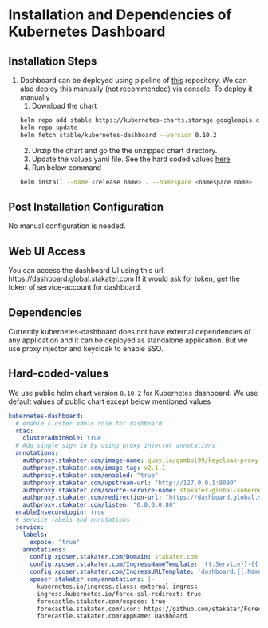 # Installation and Dependencies of Kubernetes Dashboard

## Installation Steps

1. Dashboard can be deployed using pipeline of [this](https://github.com/stakater/stakaterkubehelmglobal) repository. We can also deploy this manually (not recommended) via console. To deploy it manually
    1. Download the chart
    ```bash
    helm repo add stable https://kubernetes-charts.storage.googleapis.com
    helm repo update
    helm fetch stable/kubernetes-dashboard --version 0.10.2
    ```
    2. Unzip the chart and go the the unzipped chart directory.
    3. Update the values.yaml file. See the hard coded values [here](#Hard-coded-values)
    4. Run below command
    ```bash
    helm install --name <release name> . --namespace <namespace name>
    ```

## Post Installation Configuration

No manual configuration is needed.

## Web UI Access

You can access the dashboard UI using this url: https://dashboard.global.stakater.com
If it would ask for token, get the token of service-account for dashboard.

## Dependencies

Currently kubernetes-dashboard does not have external dependencies of any application and it can be deployed as standalone application. But we use proxy injector and keycloak to enable SSO.

## Hard-coded-values

We use public helm chart version `0.10.2` for Kubernetes dashboard. We use default values of public chart except below mentioned values

```yaml
kubernetes-dashboard:
  # enable cluster admin role for dashboard
  rbac:
    clusterAdminRole: true
  # Add single sign in by using proxy injector annotations
  annotations:
    authproxy.stakater.com/image-name: quay.io/gambol99/keycloak-proxy
    authproxy.stakater.com/image-tag: v2.1.1
    authproxy.stakater.com/enabled: "true"
    authproxy.stakater.com/upstream-url: "http://127.0.0.1:9090"
    authproxy.stakater.com/source-service-name: stakater-global-kubernetes-dashboard
    authproxy.stakater.com/redirection-url: "https://dashboard.global.stakater.com"
    authproxy.stakater.com/listen: "0.0.0.0:80"
  enableInsecureLogin: true
  # service labels and annotations
  service:
    labels:
      expose: "true"
    annotations:
      config.xposer.stakater.com/Domain: stakater.com
      config.xposer.stakater.com/IngressNameTemplate: '{{.Service}}-{{.Namespace}}'
      config.xposer.stakater.com/IngressURLTemplate: 'dashboard.{{.Namespace}}.{{.Domain}}'
      xposer.stakater.com/annotations: |-
        kubernetes.io/ingress.class: external-ingress
        ingress.kubernetes.io/force-ssl-redirect: true
        forecastle.stakater.com/expose: true
        forecastle.stakater.com/icon: https://github.com/stakater/ForecastleIcons/raw/master/kubernetes.png
        forecastle.stakater.com/appName: Dashboard
```
